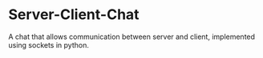 # Server-Client-Chat
A chat that allows communication between server and client, implemented using sockets in python.
